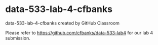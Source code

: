 # data-533-lab-4-cfbanks
data-533-lab-4-cfbanks created by GitHub Classroom

Please refer to https://github.com/cfbanks/data-533-lab4 for our lab 4 submission. 
